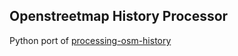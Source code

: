 ## Openstreetmap History Processor
Python port of [processing-osm-history](https://github.com/Rub21/processing-osm-history/)